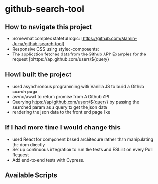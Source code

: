 # github-search-tool



## How to navigate this project
- Somewhat complex stateful logic: [https://github.com/Alamin-Juma/github-search-tool]
- Responsive CSS using styled-components:
- The application fetches data from the Github API: Examples for the request [bhttps://api.github.com/users/${query}

## HowI built the project
- used asynchronous programming with Vanilla JS to build a Github search page
- async/await to return promise from A Github API 
- Querying https://api.github.com/users/${query} by passing the searched param as a query to get the json data
- rendering the json data to the front end page like 

## If I had more time I would change this
- used React for component based architecure rather than manipulating the dom directly 
- Set up continuous integration to run the tests and ESLint on every Pull Request
- Add end-to-end tests with Cypress.
## Available Scripts
